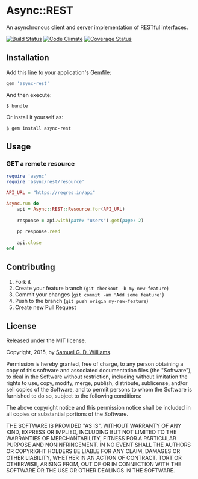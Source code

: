 # Async::REST

An asynchronous client and server implementation of RESTful interfaces.

[![Build Status](https://secure.travis-ci.org/socketry/async-rest.svg)](http://travis-ci.org/socketry/async-rest)
[![Code Climate](https://codeclimate.com/github/socketry/async-rest.svg)](https://codeclimate.com/github/socketry/async-rest)
[![Coverage Status](https://coveralls.io/repos/socketry/async-rest/badge.svg)](https://coveralls.io/r/socketry/async-rest)

[async]: https://github.com/socketry/async
[async-io]: https://github.com/socketry/async-io
[falcon]: https://github.com/socketry/falcon

## Installation

Add this line to your application's Gemfile:

```ruby
gem 'async-rest'
```

And then execute:

	$ bundle

Or install it yourself as:

	$ gem install async-rest

## Usage

### GET a remote resource

```ruby
require 'async'
require 'async/rest/resource'

API_URL = "https://reqres.in/api"

Async.run do
	api = Async::REST::Resource.for(API_URL)
	
	response = api.with(path: "users").get(page: 2)
	
	pp response.read
	
	api.close
end
```

## Contributing

1. Fork it
2. Create your feature branch (`git checkout -b my-new-feature`)
3. Commit your changes (`git commit -am 'Add some feature'`)
4. Push to the branch (`git push origin my-new-feature`)
5. Create new Pull Request

## License

Released under the MIT license.

Copyright, 2015, by [Samuel G. D. Williams](http://www.codeotaku.com/samuel-williams).

Permission is hereby granted, free of charge, to any person obtaining a copy
of this software and associated documentation files (the "Software"), to deal
in the Software without restriction, including without limitation the rights
to use, copy, modify, merge, publish, distribute, sublicense, and/or sell
copies of the Software, and to permit persons to whom the Software is
furnished to do so, subject to the following conditions:

The above copyright notice and this permission notice shall be included in
all copies or substantial portions of the Software.

THE SOFTWARE IS PROVIDED "AS IS", WITHOUT WARRANTY OF ANY KIND, EXPRESS OR
IMPLIED, INCLUDING BUT NOT LIMITED TO THE WARRANTIES OF MERCHANTABILITY,
FITNESS FOR A PARTICULAR PURPOSE AND NONINFRINGEMENT. IN NO EVENT SHALL THE
AUTHORS OR COPYRIGHT HOLDERS BE LIABLE FOR ANY CLAIM, DAMAGES OR OTHER
LIABILITY, WHETHER IN AN ACTION OF CONTRACT, TORT OR OTHERWISE, ARISING FROM,
OUT OF OR IN CONNECTION WITH THE SOFTWARE OR THE USE OR OTHER DEALINGS IN
THE SOFTWARE.
